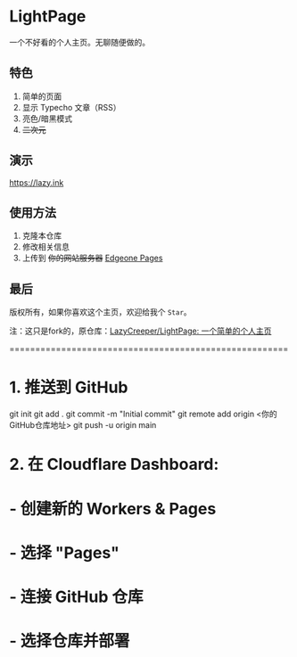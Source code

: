 # LightPage

一个不好看的个人主页。无聊随便做的。

## 特色

1. 简单的页面
2. 显示 Typecho 文章（RSS）
3. 亮色/暗黑模式
4. ~~二次元~~

## 演示

https://lazy.ink

## 使用方法

1. 克隆本仓库
2. 修改相关信息
3. 上传到 ~~你的网站服务器~~ [Edgeone Pages](https://edgeone.ai/pages/new?repository-url=https%3A%2F%2Fgithub.com%2FLazyCreeper%2FLightPage&repository-name=LightPage&project-name=LightPage)

## 最后

版权所有，如果你喜欢这个主页，欢迎给我个 `Star`。

注：这只是fork的，原仓库：[LazyCreeper/LightPage: 一个简单的个人主页](https://github.com/LazyCreeper/LightPage)

======================================================

# 1. 推送到 GitHub

git init
git add .
git commit -m "Initial commit"
git remote add origin <你的GitHub仓库地址>
git push -u origin main

# 2. 在 Cloudflare Dashboard:

# - 创建新的 Workers & Pages

# - 选择 "Pages"

# - 连接 GitHub 仓库

# - 选择仓库并部署
